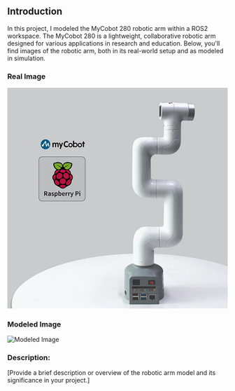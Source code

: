 ## Introduction

In this project, I modeled the MyCobot 280 robotic arm within a ROS2 workspace. The MyCobot 280 is a lightweight, collaborative robotic arm designed for various applications in research and education. Below, you'll find images of the robotic arm, both in its real-world setup and as modeled in simulation.

### Real Image
![Real Image](https://github.com/maduwanthasl/Model-a-Robotic-Arm-Ros2/blob/main/Images/mycobot%20280.png)

### Modeled Image
![Modeled Image]([path_to_modeled_image.png](https://github.com/maduwanthasl/Model-a-Robotic-Arm-Ros2/blob/main/Images/Arm.png))


### Description:
[Provide a brief description or overview of the robotic arm model and its significance in your project.]

